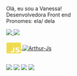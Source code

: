 Olá, eu sou a Vanessa!<br>
Desenvolvedora Front end<br>
 Pronomes: ela/ dela<br>

<div>
  <a href="https://github.com/vanessacampoy">
  <img height="160em" src="https://github-readme-stats-eight-theta.vercel.app/api?username=VanessaCampoy&show_icons=true&theme=dracula&include_all_commits=true&count_private=true"/>
  <img height="160em" src="https://github-readme-stats-eight-theta.vercel.app/api/top-langs/?username=VanessaCampoy&layout=compact&langs_count=8&theme=dracula"/>
</div>
  
 <br>
  
  <div>
    <img align="center" alt="Arthur-Js" height="30" width="40" src="https://raw.githubusercontent.com/devicons/devicon/master/icons/javascript/javascript-plain.svg">
    <img align="center" alt="Arthur-Js" height="30" width="40" src = "https://cdn.jsdelivr.net/gh/devicons/devicon/icons/html5/html5-original.svg"><br>
  </div>

 ##
 <div>   
   <a href="https://www.instagram.com/vanessacamqpoy/" target="_blank"><img src="https://img.shields.io/badge/-Instagram-%23E4405F?style=for-the-badge&logo=instagram&logoColor=white" target="_blank"></a>     
  <a href="https://www.linkedin.com/in/vanessa-campoy-594b35217/" target="_blank"><img src="https://img.shields.io/badge/-LinkedIn-%230077B5?style=for-the-badge&logo=linkedin&logoColor=white" target="_blank"></a>
  <a href="https://discord.com/channels/@me" target="_blank"><img src="https://img.shields.io/badge/Discord-7289DA?style=for-the-badge&logo=discord&logoColor=white" target="_blank"></a>  
   <a href = "mailto: campoyvanessa7@gmail.com"><img src="https://img.shields.io/badge/-Gmail-%23EA4335?style=for-the-badge&logo=gmail&logoColor=white" target="_blank"></a>    
  </div>
  
    

